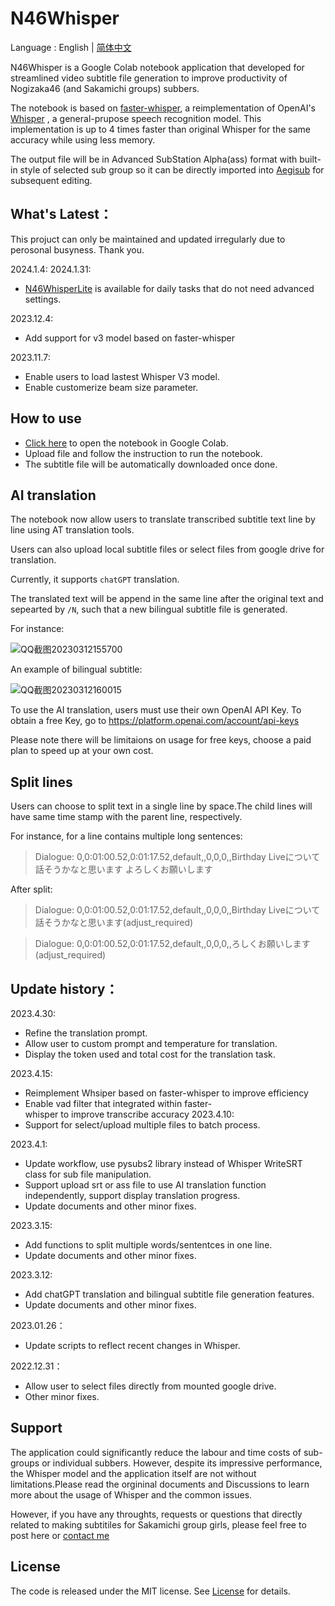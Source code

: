 # N46Whisper

Language : English | [简体中文](./README_CN.md) 

N46Whisper is a Google Colab notebook application that developed for streamlined video subtitle file generation to improve productivity of Nogizaka46 (and Sakamichi groups) subbers.

The notebook is based on [faster-whisper](https://github.com/guillaumekln/faster-whisper), a reimplementation of OpenAI's [Whisper](https://github.com/openai/whisper) , a general-prupose speech recognition model.
This implementation is up to 4 times faster than original Whisper for the same accuracy while using less memory.

The output file will be in Advanced SubStation Alpha(ass) format with built-in style of selected sub group so it can be directly imported into [Aegisub](https://github.com/Aegisub/Aegisub) for subsequent editing.

## What's Latest：

This projuct can only be maintained and updated irregularly due to perosonal busyness. Thank you.

2024.1.4:
2024.1.31:
* [N46WhisperLite](https://colab.research.google.com/github/Ayanaminn/N46Whisper/blob/dev/N46WhisperLite.ipynb) is available for daily tasks that do not need advanced settings.

2023.12.4:
* Add support for v3 model based on faster-whisper

2023.11.7:
* Enable users to load lastest Whisper V3 model.
* Enable customerize beam size parameter.


## How to use
* [Click here](https://colab.research.google.com/github/Ayanaminn/N46Whisper/blob/main/N46Whisper.ipynb) to open the notebook in Google Colab.
* Upload file and follow the instruction to run the notebook.
* The subtitle file will be automatically downloaded once done.

## AI translation
The notebook now allow users to translate transcribed subtitle text line by line using AT translation tools.

Users can also upload local subtitle files or select files from google drive for translation.

Currently, it supports `chatGPT` translation. 

The translated text will be append in the same line after the original text and sepearted by `/N`, such that a new bilingual subtitle file is generated.

For instance: 

![QQ截图20230312155700](https://user-images.githubusercontent.com/49441654/224525469-18a43cbc-33b9-4b2f-b7ca-7ae0c1865b17.png)

An example of bilingual subtitle:

![QQ截图20230312160015](https://user-images.githubusercontent.com/49441654/224525526-51e2123c-6e1c-427c-8d67-9ccd4a7e6630.png)

To use the AI translation, users must use their own OpenAI API Key. To obtain a free Key, go to https://platform.openai.com/account/api-keys

Please note there will be limitaions on usage for free keys, choose a paid plan to speed up at your own cost.

## Split lines
Users can choose to split text in a single line by space.The child lines will have same time stamp with the parent line, respectively.

For instance, for a line contains multiple long sentences:
>Dialogue: 0,0:01:00.52,0:01:17.52,default,,0,0,0,,Birthday Liveについて話そうかなと思います よろしくお願いします

After split:
>Dialogue: 0,0:01:00.52,0:01:17.52,default,,0,0,0,,Birthday Liveについて話そうかなと思います(adjust_required)

>Dialogue: 0,0:01:00.52,0:01:17.52,default,,0,0,0,,ろしくお願いします(adjust_required)

## Update history：

2023.4.30:
* Refine the translation prompt.
* Allow user to custom prompt and temperature for translation.
* Display the token used and total cost for the translation task.

2023.4.15:
* Reimplement Whsiper based on faster-whisper to improve efficiency
* Enable vad filter that integrated within faster-whisper to improve transcribe accuracy
2023.4.10:
* Support for select/upload multiple files to batch process.

2023.4.1:
* Update workflow, use pysubs2 library instead of Whisper WriteSRT class for sub file manipulation.
* Support upload srt or ass file to use AI translation function independently, support display translation progress.
* Update documents and other minor fixes.

2023.3.15:
* Add functions to split multiple words/sententces in one line.
* Update documents and other minor fixes.

2023.3.12:
* Add chatGPT translation and bilingual subtitle file generation features.
* Update documents and other minor fixes.

2023.01.26：
* Update scripts to reflect recent changes in Whisper.

2022.12.31：
* Allow user to select files directly from mounted google drive.
* Other minor fixes.

## Support
The application could significantly reduce the labour and time costs of sub-groups or individual subbers. However, despite its impressive performance, the Whisper model and the application itself are not without limitations.Please read the orgininal documents and Discussions to learn more about the usage of Whisper and the common issues.

However, if you have any throughts, requests or questions that directly related to making subtitiles for Sakamichi group girls, please feel free to post here or [contact me](mailto:admin@ikedateresa.cc)

## License
The code is released under the MIT license. See [License](./LICENSE.md) for details.

